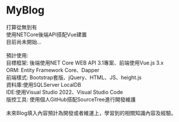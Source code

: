 # MyBlog

打算從無到有<br />
使用NETCore後端API搭配Vue建置<br />
目前尚未開始...<br />
<br />
預計使用:<br />
目標框架: 後端使用NET Core WEB API 3.1專案、前端使用Vue.js 3.x<br />
ORM: Entity Framework Core、Dapper<br />
前端樣式: Bootstrap套版、jQuery、HTML、JS、height.js<br />
資料庫:使用SQLServer LocalDB<br />
IDE:使用Visual Studio 2022、Visual Studio Code<br />
版控工具: 使用個人GitHub搭配SourceTree進行開發維護<br />
<br />
未來Blog填入內容預計為開發或者維運上，學習到的相關知識內容及經驗。
